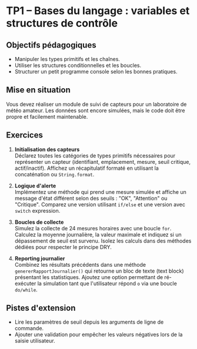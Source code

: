 # TP1 – Bases du langage : variables et structures de contrôle

## Objectifs pédagogiques
- Manipuler les types primitifs et les chaînes.
- Utiliser les structures conditionnelles et les boucles.
- Structurer un petit programme console selon les bonnes pratiques.

## Mise en situation
Vous devez réaliser un module de suivi de capteurs pour un laboratoire de météo amateur. Les données sont encore simulées, mais le code doit être propre et facilement maintenable.

## Exercices
1. **Initialisation des capteurs**  
   Déclarez toutes les catégories de types primitifs nécessaires pour représenter un capteur (identifiant, emplacement, mesure, seuil critique, actif/inactif). Affichez un récapitulatif formaté en utilisant la concaténation ou `String.format`.

2. **Logique d'alerte**  
   Implémentez une méthode qui prend une mesure simulée et affiche un message d'état différent selon des seuils : "OK", "Attention" ou "Critique". Comparez une version utilisant `if/else` et une version avec `switch` expression.

3. **Boucles de collecte**  
   Simulez la collecte de 24 mesures horaires avec une boucle `for`. Calculez la moyenne journalière, la valeur maximale et indiquez si un dépassement de seuil est survenu. Isolez les calculs dans des méthodes dédiées pour respecter le principe DRY.

4. **Reporting journalier**  
   Combinez les résultats précédents dans une méthode `genererRapportJournalier()` qui retourne un bloc de texte (text block) présentant les statistiques. Ajoutez une option permettant de ré-exécuter la simulation tant que l'utilisateur répond `o` via une boucle `do/while`.

## Pistes d'extension
- Lire les paramètres de seuil depuis les arguments de ligne de commande.
- Ajouter une validation pour empêcher les valeurs négatives lors de la saisie utilisateur.
